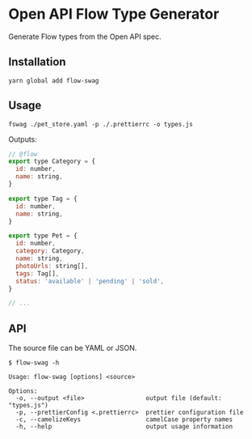 # Open API Flow Type Generator

Generate Flow types from the Open API spec.

## Installation

```
yarn global add flow-swag
```

## Usage

```
fswag ./pet_store.yaml -p ./.prettierrc -o types.js
```

Outputs:

```js
// @flow
export type Category = {
  id: number,
  name: string,
}

export type Tag = {
  id: number,
  name: string,
}

export type Pet = {
  id: number,
  category: Category,
  name: string,
  photoUrls: string[],
  tags: Tag[],
  status: 'available' | 'pending' | 'sold',
}

// ...
```

## API

The source file can be YAML or JSON.

```
$ flow-swag -h

Usage: flow-swag [options] <source>

Options:
  -o, --output <file>                 output file (default: "types.js")
  -p, --prettierConfig <.prettierrc>  prettier configuration file
  -c, --camelizeKeys                  camelCase property names
  -h, --help                          output usage information
```